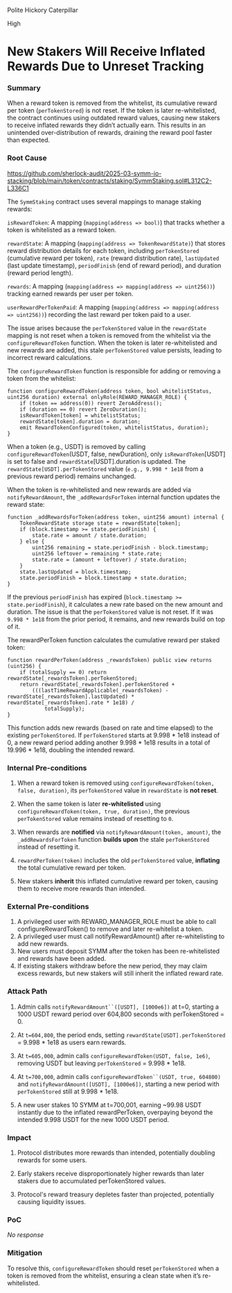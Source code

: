 Polite Hickory Caterpillar

High

# New Stakers Will Receive Inflated Rewards Due to Unreset Tracking

### Summary

When a reward token is removed from the whitelist, its cumulative reward per token (`perTokenStored`) is not reset. If the token is later re-whitelisted, the contract continues using outdated reward values, causing new stakers to receive inflated rewards they didn’t actually earn. This results in an unintended over-distribution of rewards, draining the reward pool faster than expected.

### Root Cause

https://github.com/sherlock-audit/2025-03-symm-io-stacking/blob/main/token/contracts/staking/SymmStaking.sol#L312C2-L336C1

The `SymmStaking` contract uses several mappings to manage staking rewards:

`isRewardToken`: A mapping (`mapping(address => bool)`) that tracks whether a token is whitelisted as a reward token.

`rewardState`: A mapping (`mapping(address => TokenRewardState)`) that stores reward distribution details for each token, including `perTokenStored` (cumulative reward per token), `rate` (reward distribution rate), `lastUpdated` (last update timestamp), `periodFinish` (end of reward period), and duration (reward period length).

`rewards`: A mapping (`mapping(address => mapping(address => uint256))`) tracking earned rewards per user per token.

`userRewardPerTokenPaid`: A mapping (`mapping(address => mapping(address => uint256))`) recording the last reward per token paid to a user.

The issue arises because the `perTokenStored` value in the `rewardState` mapping is not reset when a token is removed from the whitelist via the `configureRewardToken` function. When the token is later re-whitelisted and new rewards are added, this stale `perTokenStored` value persists, leading to incorrect reward calculations.

The `configureRewardToken` function is responsible for adding or removing a token from the whitelist:
```solidity
function configureRewardToken(address token, bool whitelistStatus, uint256 duration) external onlyRole(REWARD_MANAGER_ROLE) {
    if (token == address(0)) revert ZeroAddress();
    if (duration == 0) revert ZeroDuration();
    isRewardToken[token] = whitelistStatus;
    rewardState[token].duration = duration;
    emit RewardTokenConfigured(token, whitelistStatus, duration);
}
```
When a token (e.g., USDT) is removed by calling `configureRewardToken`(USDT, false, newDuration), only `isRewardToken`[USDT] is set to false and `rewardState`[USDT].duration is updated. The `rewardState[USDT].perTokenStored` value (`e.g., 9.998 * 1e18` from a previous reward period) remains unchanged.

When the token is re-whitelisted and new rewards are added via `notifyRewardAmount`, the `_addRewardsForToken` internal function updates the reward state:
```solidity
function _addRewardsForToken(address token, uint256 amount) internal {
    TokenRewardState storage state = rewardState[token];
    if (block.timestamp >= state.periodFinish) {
        state.rate = amount / state.duration;
    } else {
        uint256 remaining = state.periodFinish - block.timestamp;
        uint256 leftover = remaining * state.rate;
        state.rate = (amount + leftover) / state.duration;
    }
    state.lastUpdated = block.timestamp;
    state.periodFinish = block.timestamp + state.duration;
}
```
If the previous `periodFinish` has expired (`block.timestamp >= state.periodFinish`), it calculates a new rate based on the new amount and duration. The issue is that the `perTokenStored` value is not reset. If it was `9.998 * 1e18` from the prior period, it remains, and new rewards build on top of it.

The rewardPerToken function calculates the cumulative reward per staked token:
```solidity
function rewardPerToken(address _rewardsToken) public view returns (uint256) {
    if (totalSupply == 0) return rewardState[_rewardsToken].perTokenStored;
    return rewardState[_rewardsToken].perTokenStored +
        (((lastTimeRewardApplicable(_rewardsToken) - rewardState[_rewardsToken].lastUpdated) * rewardState[_rewardsToken].rate * 1e18) /
            totalSupply);
}
```
This function adds new rewards (based on rate and time elapsed) to the existing `perTokenStored`. If `perTokenStored` starts at 9.998 * 1e18 instead of 0, a new reward period adding another 9.998 * 1e18 results in a total of 19.996 * 1e18, doubling the intended reward.


### Internal Pre-conditions


1. When a reward token is removed using `configureRewardToken(token, false, duration)`, its `perTokenStored` value in `rewardState` is **not reset**.  

2. When the same token is later **re-whitelisted** using `configureRewardToken(token, true, duration)`, the previous `perTokenStored` value remains instead of resetting to `0`. 

3. When rewards are **notified** via `notifyRewardAmount(token, amount)`, the `_addRewardsForToken` function **builds upon** the stale `perTokenStored` instead of resetting it.   

4. `rewardPerToken(token)` includes the old `perTokenStored` value, **inflating** the total cumulative reward per token.   

5. New stakers **inherit** this inflated cumulative reward per token, causing them to receive more rewards than intended.   


### External Pre-conditions

1. A privileged user with REWARD_MANAGER_ROLE must be able to call configureRewardToken() to remove and later re-whitelist a token.
2. A privileged user must call notifyRewardAmount() after re-whitelisting to add new rewards.
3. New users must deposit SYMM after the token has been re-whitelisted and rewards have been added.
4. If existing stakers withdraw before the new period, they may claim excess rewards, but new stakers will still inherit the inflated reward rate.

### Attack Path

1. Admin calls `notifyRewardAmount``([USDT], [1000e6])` at t=0, starting a 1000 USDT reward period over 604,800 seconds with perTokenStored = 0.

2. At `t=604,800`, the period ends, setting `rewardState[USDT].perTokenStored` = 9.998 * 1e18 as users earn rewards.

3. At `t=605,000`, admin calls `configureRewardToken(USDT, false, 1e6)`, removing USDT but leaving `perTokenStored` = 9.998 * 1e18.

4. At `t=700,000`, admin calls `configureRewardToken``(USDT, true, 604800)` and `notifyRewardAmount([USDT], [1000e6])`, starting a new period with `perTokenStored` still at 9.998 * 1e18.

5. A new user stakes 10 SYMM at t=700,001, earning ~99.98 USDT instantly due to the inflated rewardPerToken, overpaying beyond the intended 9.998 USDT for the new 1000 USDT period.


### Impact

1. Protocol distributes more rewards than intended, potentially doubling rewards for some users.

2. Early stakers receive disproportionately higher rewards than later stakers due to accumulated perTokenStored values.

3. Protocol's reward treasury depletes faster than projected, potentially causing liquidity issues.

### PoC

_No response_

### Mitigation

To resolve this, `configureRewardToken` should reset `perTokenStored` when a token is removed from the whitelist, ensuring a clean state when it’s re-whitelisted.